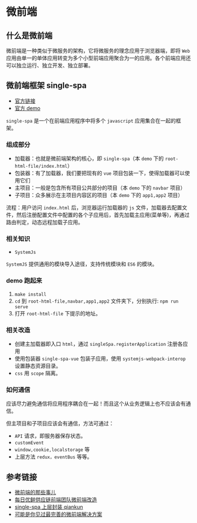 # 微前端

## 什么是微前端

微前端是一种类似于微服务的架构，它将微服务的理念应用于浏览器端，即将 `Web` 应用由单一的单体应用转变为多个小型前端应用聚合为一的应用。各个前端应用还可以独立运行、独立开发、独立部署。

## 微前端框架 single-spa

- [官方链接](https://zh-hans.single-spa.js.org/)
- [官方 demo](https://github.com/joeldenning/coexisting-vue-microfrontends)

`single-spa` 是一个在前端应用程序中将多个 `javascript` 应用集合在一起的框架。

### 组成部分

- 加载器：也就是微前端架构的核心，即 `single-spa`（本 `demo` 下的 `root-html-file/index.html`）
- 包装器：有了加载器，我们要把现有的 `vue` 项目包装一下，使得加载器可以使用它们
- 主项目：一般是包含所有项目公共部分的项目（本 `demo` 下的 `navbar` 项目）
- 子项目：众多展示在主项目内容区的项目（本 `demo` 下的 `app1,app2` 项目）

流程：用户访问 `index.html` 后，浏览器运行加载器的 `js` 文件，加载器去配置文件，然后注册配置文件中配置的各个子应用后，首先加载主应用(菜单等)，再通过路由判定，动态远程加载子应用。

### 相关知识

- `SystemJs`

`SystemJS` 提供通用的模块导入途径，支持传统模块和 `ES6` 的模块。

### demo 跑起来

1. `make install`
2. `cd` 到 `root-html-file,navbar,app1,app2` 文件夹下，分别执行: `npm run serve`
3. 打开 `root-html-file` 下提示的地址。

### 相关改造

- 创建主加载器即入口 `html`，通过 `singleSpa.registerApplication` 注册各应用
- 使用包装器 `single-spa-vue` 包装子应用，使用 `systemjs-webpack-interop` 设置静态资源目录。
- `css` 用 `scope` 隔离。

### 如何通信

应该尽力避免通信将应用程序耦合在一起！而且这个从业务逻辑上也不应该会有通信。

但主项目和子项目应该会有通信，方法可通过：

- `API` 请求，即服务器保存状态。
- `customEvent`
- `window,cookie,localstorage` 等
- 上层方法 `redux，eventBus` 等等。

## 参考链接

- [微前端的那些事儿](https://microfrontends.cn/)
- [每日优鲜供应链前端团队微前端改造](https://juejin.im/post/5d7f702ce51d4561f777e258)
- [single-spa 上层封装 qiankun](https://github.com/umijs/qiankun)
- [可能是你见过最完善的微前端解决方案](https://zhuanlan.zhihu.com/p/78362028)
